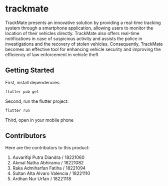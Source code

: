 # trackmate

TrackMate presents an innovative solution by providing a real-time tracking system through a smartphone application, allowing users to monitor the location of their vehicles directly. TrackMate also offers real-time notifications in case of suspicious activity and assists the police in investigations and the recovery of stolen vehicles. Consequently, TrackMate becomes an effective tool for enhancing vehicle security and improving the efficiency of law enforcement in vehicle theft 

## Getting Started

First, install dependencies:

```bash
flutter pub get
```

Second, run the flutter project:

```bash
flutter run
```

Third, open in your mobile phone

## Contributors

Here are the contributors to this product:
1. Auvarifqi Putra Diandra / 18221060
2. Akmal Natha Abhirama / 18221082
3. Raka Admiharfan Fatiha / 18221094
4. Sultan Alta Alvaro Valencia / 18221110
5. Ardhan Nur Urfan / 18221118
